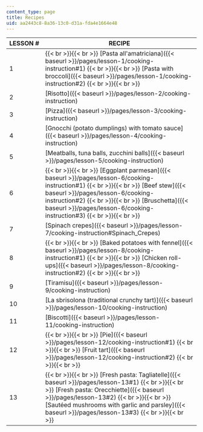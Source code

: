 ```yaml
---
content_type: page
title: Recipes
uid: aa2443c8-8a36-13c0-d31a-fda4e1664e48
---
```


| LESSON # | RECIPE |
| --- | --- |
| 1 |  {{< br >}}{{< br >}} [Pasta all'amatriciana]({{< baseurl >}}/pages/lesson-1/cooking-instruction#1) {{< br >}}{{< br >}} [Pasta with broccoli]({{< baseurl >}}/pages/lesson-1/cooking-instruction#2) {{< br >}}{{< br >}}  |
| 2 | [Risotto]({{< baseurl >}}/pages/lesson-2/cooking-instruction)  |
| 3 | [Pizza]({{< baseurl >}}/pages/lesson-3/cooking-instruction) |
| 4 | [Gnocchi (potato dumplings) with tomato sauce]({{< baseurl >}}/pages/lesson-4/cooking-instruction) |
| 5 | [Meatballs, tuna balls, zucchini balls]({{< baseurl >}}/pages/lesson-5/cooking-instruction) |
| 6 |  {{< br >}}{{< br >}} [Eggplant parmesan]({{< baseurl >}}/pages/lesson-6/cooking-instruction#1) {{< br >}}{{< br >}} [Beef stew]({{< baseurl >}}/pages/lesson-6/cooking-instruction#2) {{< br >}}{{< br >}} [Bruschetta]({{< baseurl >}}/pages/lesson-6/cooking-instruction#3) {{< br >}}{{< br >}}  |
| 7 | [Spinach crepes]({{< baseurl >}}/pages/lesson-7/cooking-instruction#Spinach_Crepes) |
| 8 |  {{< br >}}{{< br >}} [Baked potatoes with fennel]({{< baseurl >}}/pages/lesson-8/cooking-instruction#1) {{< br >}}{{< br >}} [Chicken roll-ups]({{< baseurl >}}/pages/lesson-8/cooking-instruction#2) {{< br >}}{{< br >}}  |
| 9 | [Tiramisu]({{< baseurl >}}/pages/lesson-9/cooking-instruction) |
| 10 | [La sbrisolona (traditional crunchy tart)]({{< baseurl >}}/pages/lesson-10/cooking-instruction) |
| 11 | [Biscotti]({{< baseurl >}}/pages/lesson-11/cooking-instruction) |
| 12 |  {{< br >}}{{< br >}} [Pie]({{< baseurl >}}/pages/lesson-12/cooking-instruction#1) {{< br >}}{{< br >}} [Fruit tart]({{< baseurl >}}/pages/lesson-12/cooking-instruction#2) {{< br >}}{{< br >}}  |
| 13 |  {{< br >}}{{< br >}} [Fresh pasta: Tagliatelle]({{< baseurl >}}/pages/lesson-13#1) {{< br >}}{{< br >}} [Fresh pasta: Orecchiette]({{< baseurl >}}/pages/lesson-13#2) {{< br >}}{{< br >}} [Sautéed mushrooms with garlic and parsley]({{< baseurl >}}/pages/lesson-13#3) {{< br >}}{{< br >}}